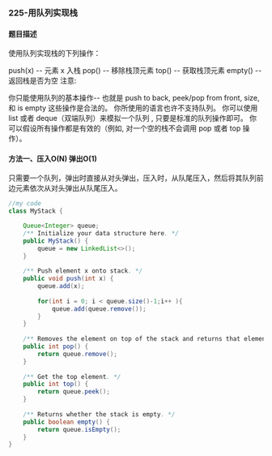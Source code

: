 ### 225-用队列实现栈

#### 题目描述

使用队列实现栈的下列操作：

push(x) -- 元素 x 入栈
pop() -- 移除栈顶元素
top() -- 获取栈顶元素
empty() -- 返回栈是否为空
注意:

你只能使用队列的基本操作-- 也就是 push to back, peek/pop from front, size, 和 is empty 这些操作是合法的。
你所使用的语言也许不支持队列。 你可以使用 list 或者 deque（双端队列）来模拟一个队列 , 只要是标准的队列操作即可。
你可以假设所有操作都是有效的（例如, 对一个空的栈不会调用 pop 或者 top 操作）。


#### 方法一、压入O(N) 弹出O(1)
  只需要一个队列，弹出时直接从对头弹出，压入时，从队尾压入，然后将其队列前边元素依次从对头弹出从队尾压入。
```java
//my code
class MyStack {

    Queue<Integer> queue;
    /** Initialize your data structure here. */
    public MyStack() {
        queue = new LinkedList<>();
    }
    
    /** Push element x onto stack. */
    public void push(int x) {
        queue.add(x);
        
        for(int i = 0; i < queue.size()-1;i++ ){
            queue.add(queue.remove());
        }
    }
    
    /** Removes the element on top of the stack and returns that element. */
    public int pop() {
        return queue.remove();
    }
    
    /** Get the top element. */
    public int top() {
        return queue.peek();
    }
    
    /** Returns whether the stack is empty. */
    public boolean empty() {
        return queue.isEmpty();
    }
}
```





